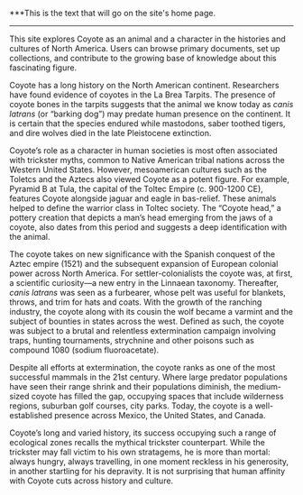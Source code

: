 
***This is the text that will go on the site's home page. 
***

This site explores Coyote as an animal and a character in the histories and cultures of North America. Users can browse primary documents, set up collections, and contribute to the growing base of knowledge about this fascinating figure. 

Coyote has a long history on the North American continent. Researchers have found evidence of coyotes in the La Brea Tarpits. The presence of coyote bones in the tarpits suggests that the animal we know today as *canis latrans* (or “barking dog”) may predate human presence on the continent. It is certain that the species endured while mastodons, saber toothed tigers, and dire wolves died in the late Pleistocene extinction. 

Coyote’s role as a character in human societies is most often associated with trickster myths, common to Native American tribal nations across the Western United States. However, mesoamerican cultures such as the Toletcs and the Aztecs also viewed Coyote as a potent figure. For example, Pyramid B at Tula, the capital of the Toltec Empire (c. 900-1200 CE), features Coyote alongside jaguar and eagle in bas-relief. These animals helped to define the warrior class in Toltec society. The “Coyote head,” a pottery creation that depicts a man’s head emerging from the jaws of a coyote, also dates from this period and suggests a deep identification with the animal. 

The coyote takes on new significance with the Spanish conquest of the Aztec empire (1521) and the subsequent expansion of European colonial power across North America. For settler-colonialists the coyote was, at first, a scientific curiosity—a new entry in the Linnaean taxonomy. Thereafter, *canis latrans* was seen as a furbearer, whose pelt was useful for blankets, throws, and trim for hats and coats. With the growth of the ranching industry, the coyote along with its cousin the wolf became a varmint and the subject of bounties in states across the west. Defined as such, the coyote was subject to a brutal and relentless extermination campaign involving traps, hunting tournaments, strychnine and other poisons such as compound 1080 (sodium fluoroacetate). 

Despite all efforts at extermination, the coyote ranks as one of the most successful mammals in the 21st century. Where large predator populations have seen their range shrink and their populations diminish, the medium-sized coyote has filled the gap, occupying spaces that include wilderness regions, suburban golf courses, city parks. Today, the coyote is a well-established presence across Mexico, the United States, and Canada. 

Coyote’s long and varied history, its success occupying such a range of ecological zones recalls the mythical trickster counterpart. While the trickster may fall victim to his own stratagems, he is more than mortal: always hungry, always travelling, in one moment reckless in his generosity, in another startling for his depravity. It is not surprising that human affinity with Coyote cuts across history and culture. 
